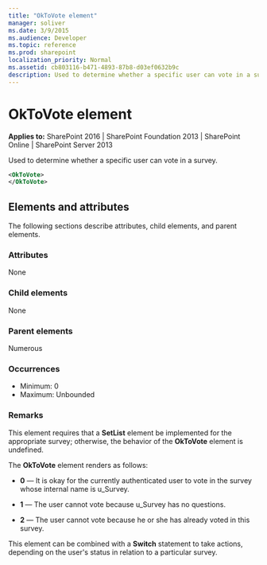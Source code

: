 ```yaml
---
title: "OkToVote element"
manager: soliver
ms.date: 3/9/2015
ms.audience: Developer
ms.topic: reference
ms.prod: sharepoint
localization_priority: Normal
ms.assetid: cb803116-b471-4893-87b8-d03ef0632b9c
description: Used to determine whether a specific user can vote in a survey.
---
```


# OkToVote element

**Applies to:** SharePoint 2016 | SharePoint Foundation 2013 | SharePoint Online | SharePoint Server 2013
  
Used to determine whether a specific user can vote in a survey.
  
```XML
<OkToVote>
</OkToVote>
```

## Elements and attributes

The following sections describe attributes, child elements, and parent elements.

### Attributes

None
   
### Child elements

None
   
### Parent elements

Numerous 
   
### Occurrences

- Minimum: 0
- Maximum: Unbounded 
   
### Remarks

This element requires that a **SetList** element be implemented for the appropriate survey; otherwise, the behavior of the **OkToVote** element is undefined. 
  
The **OkToVote** element renders as follows: 
  
- **0** — It is okay for the currently authenticated user to vote in the survey whose internal name is u_Survey. 
    
- **1** — The user cannot vote because u_Survey has no questions. 
    
- **2** — The user cannot vote because he or she has already voted in this survey. 
    
This element can be combined with a **Switch** statement to take actions, depending on the user's status in relation to a particular survey. 
  
<br/>
